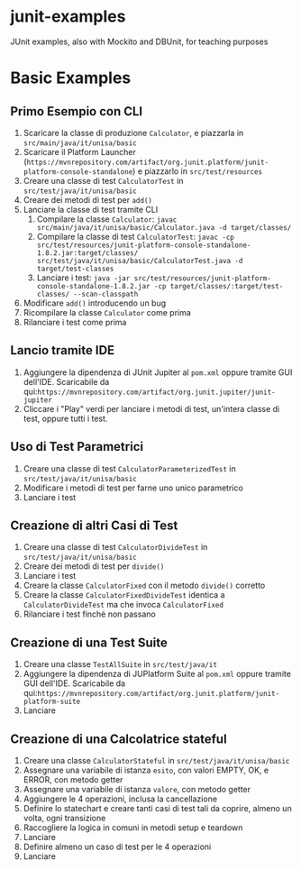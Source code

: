 # junit-examples
JUnit examples, also with Mockito and DBUnit, for teaching purposes

# Basic Examples

## Primo Esempio con CLI

1. Scaricare la classe di produzione `Calculator`, e piazzarla in `src/main/java/it/unisa/basic`
2. Scaricare il Platform Launcher (`https://mvnrepository.com/artifact/org.junit.platform/junit-platform-console-standalone`) e piazzarlo in `src/test/resources`
3. Creare una classe di test `CalculatorTest` in `src/test/java/it/unisa/basic`
4. Creare dei metodi di test per `add()`
5. Lanciare la classe di test tramite CLI
   1. Compilare la classe `Calculator`: `javac src/main/java/it/unisa/basic/Calculator.java -d target/classes/`
   2. Compilare la classe di test `CalculatorTest`: `javac -cp src/test/resources/junit-platform-console-standalone-1.8.2.jar:target/classes/ src/test/java/it/unisa/basic/CalculatorTest.java -d target/test-classes`
   3. Lanciare i test: `java -jar src/test/resources/junit-platform-console-standalone-1.8.2.jar -cp target/classes/:target/test-classes/ --scan-classpath`
6. Modificare `add()` introducendo un bug
7. Ricompilare la classe `Calculator` come prima
8. Rilanciare i test come prima

## Lancio tramite IDE
1. Aggiungere la dipendenza di JUnit Jupiter al `pom.xml` oppure tramite GUI dell'IDE. Scaricabile da qui:`https://mvnrepository.com/artifact/org.junit.jupiter/junit-jupiter`
2. Cliccare i "Play" verdi per lanciare i metodi di test, un'intera classe di test, oppure tutti i test.

## Uso di Test Parametrici

1. Creare una classe di test `CalculatorParameterizedTest` in `src/test/java/it/unisa/basic`
2. Modificare i metodi di test per farne uno unico parametrico
3. Lanciare i test

## Creazione di altri Casi di Test

1. Creare una classe di test `CalculatorDivideTest` in `src/test/java/it/unisa/basic`
2. Creare dei metodi di test per `divide()`
3. Lanciare i test
4. Creare la classe `CalculatorFixed` con il metodo `divide()` corretto
5. Creare la classe `CalculatorFixedDivideTest` identica a `CalculatorDivideTest` ma che invoca `CalculatorFixed`
6. Rilanciare i test finché non passano

## Creazione di una Test Suite

1. Creare una classe `TestAllSuite` in `src/test/java/it`
2. Aggiungere la dipendenza di JUPlatform Suite al `pom.xml` oppure tramite GUI dell'IDE. Scaricabile da qui:`https://mvnrepository.com/artifact/org.junit.platform/junit-platform-suite`
3. Lanciare

## Creazione di una Calcolatrice stateful

1. Creare una classe `CalculatorStateful` in `src/test/java/it/unisa/basic`
2. Assegnare una variabile di istanza `esito`, con valori EMPTY, OK, e ERROR, con metodo getter
3. Assegnare una variabile di istanza `valore`, con metodo getter
4. Aggiungere le 4 operazioni, inclusa la cancellazione
5. Definire lo statechart e creare tanti casi di test tali da coprire, almeno un volta, ogni transizione
6. Raccogliere la logica in comuni in metodi setup e teardown
7. Lanciare
8. Definire almeno un caso di test per le 4 operazioni
9. Lanciare

